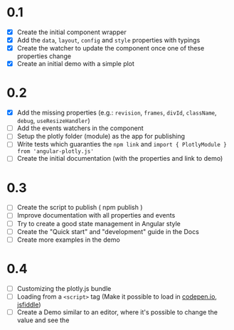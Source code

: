 # 0.1

* [x] Create the initial component wrapper
* [x] Add the `data`, `layout`, `config` and `style` properties with typings
* [x] Create the watcher to update the component once one of these properties change
* [x] Create an initial demo with a simple plot

# 0.2

* [x] Add the missing properties (e.g.: `revision`, `frames`, `divId`, `className`, `debug`, `useResizeHandler`)
* [ ] Add the events watchers in the component
* [ ] Setup the plotly folder (module) as the app for publishing
* [ ] Write tests which guaranties the `npm link` and `import { PlotlyModule } from 'angular-plotly.js'`
* [ ] Create the initial documentation (with the properties and link to demo)

# 0.3

* [ ] Create the script to publish ( npm publish )
* [ ] Improve documentation with all properties and events
* [ ] Try to create a good state management in Angular style
* [ ] Create the "Quick start" and "development" guide in the Docs
* [ ] Create more examples in the demo

# 0.4

* [ ] Customizing the plotly.js bundle
* [ ] Loading from a `<script>` tag (Make it possible to load in [codepen.io](https://codepen.io/), [jsfiddle](https://jsfiddle.net/))
* [ ] Create a Demo similar to an editor, where it's possible to change the value and see the